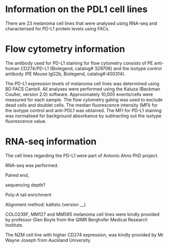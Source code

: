 # Information on the PDL1 cell lines 

There are 23 melanoma cell lines that were analysed using RNA-seq and characterised for PD-L1 protein levels using FACs. 


# Flow cytometry information 

The antibody used for PD-L1 staining for flow cytometry consists of 
PE anti-human CD274/PD-L1 (Biolegend, catalog# 329706) and the isotype control antibody (PE Mouse IgG2b, Biolegend, catalog#:400314). 

The PD-L1 expression levels of melanoma cell lines was determined using BD FACS CantoII.
All analyses were performed using the Kaluza (Beckman Coulter, version 2.0) software.
Approximately 10,000 events/cells were measured for each sample. The flow cytometry gating
was used to exclude dead cells and doublet cells. The median fluorescence intensity (MFI) for
the isotype control and anti-PDL1 was obtained. The MFI for PD-L1 staining was normalised for
background absorbance by subtracting out the isotype fluorescence value.


# RNA-seq information 






The cell lines regarding the PD-L1 were part of Antonio Ahns PhD project. 

RNA-seq was performed. 



Paired end, 

sequencing depth?

Poly-A tail enrichment 



Alignment method: kallisto (version __)



COLO239F, MM127 and MM595 melanoma cell lines were kindly provided by professor Glen Boyle from the QIMR Berghofer Medical Research Institute.


The NZM cell line with higher CD274 expression, was kindly provided by Mr
Wayne Joseph from Auckland University
